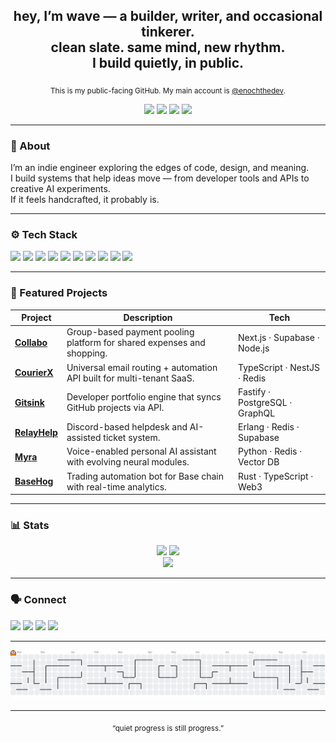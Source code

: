 <h2 align="center">hey, I’m wave — a builder, writer, and occasional tinkerer.<br>
clean slate. same mind, new rhythm.<br>
I build quietly, in public.</h2>

<p align="center">
  <sub>This is my public-facing GitHub. My main account is <a href="https://github.com/enochthedev">@enochthedev</a>.</sub>
</p>

<p align="center">
  <a href="https://x.com/wavedidwhat" target="_blank"><img src="https://img.shields.io/badge/X_(Twitter)-000000?style=for-the-badge&logo=x&logoColor=white" /></a>
  <a href="mailto:wavedidwhat@gmail.com" target="_blank"><img src="https://img.shields.io/badge/Gmail-D14836?style=for-the-badge&logo=gmail&logoColor=white" /></a>
  <a href="https://discord.com/users/730107818572513401" target="_blank"><img src="https://img.shields.io/badge/Discord-7289DA?style=for-the-badge&logo=discord&logoColor=white" /></a>
  <a href="https://github.com/enochthedev" target="_blank"><img src="https://img.shields.io/badge/Main_GitHub-181717?style=for-the-badge&logo=github&logoColor=white" /></a>
</p>

---

### 🧩 About
I’m an indie engineer exploring the edges of code, design, and meaning.  
I build systems that help ideas move — from developer tools and APIs to creative AI experiments.  
If it feels handcrafted, it probably is.  

---


### ⚙️ Tech Stack
<div align="left">
  <img src="https://cdn.jsdelivr.net/gh/devicons/devicon/icons/javascript/javascript-original.svg" height="30" />
  <img src="https://cdn.jsdelivr.net/gh/devicons/devicon/icons/typescript/typescript-original.svg" height="30" />
  <img src="https://cdn.jsdelivr.net/gh/devicons/devicon/icons/python/python-original.svg" height="30" />
  <img src="https://cdn.jsdelivr.net/gh/devicons/devicon/icons/rust/rust-original.svg" height="30" />
  <img src="https://cdn.jsdelivr.net/gh/devicons/devicon/icons/nodejs/nodejs-original.svg" height="30" />
  <img src="https://cdn.jsdelivr.net/gh/devicons/devicon/icons/nextjs/nextjs-original.svg" height="30" />
  <img src="https://cdn.jsdelivr.net/gh/devicons/devicon/icons/postgresql/postgresql-original.svg" height="30" />
  <img src="https://cdn.jsdelivr.net/gh/devicons/devicon/icons/docker/docker-original.svg" height="30" />
  <img src="https://cdn.jsdelivr.net/gh/devicons/devicon/icons/graphql/graphql-plain.svg" height="30" />
  <img src="https://cdn.jsdelivr.net/gh/devicons/devicon/icons/discordjs/discordjs-original.svg" height="30" />
</div>


---

### 🚀 Featured Projects

<div align="center">

| Project | Description | Tech |
|----------|--------------|------|
| [**Collabo**](https://github.com/Collabo-ng/collabo) | Group-based payment pooling platform for shared expenses and shopping. | Next.js · Supabase · Node.js |
| [**CourierX**](https://github.com/courierx-dev/courierx-api) | Universal email routing + automation API built for multi-tenant SaaS. | TypeScript · NestJS · Redis |
| [**Gitsink**](https://github.com/enochthedev/gitsink) | Developer portfolio engine that syncs GitHub projects via API. | Fastify · PostgreSQL · GraphQL |
| [**RelayHelp**](https://github.com/enochthedev/relayhelp) | Discord-based helpdesk and AI-assisted ticket system. | Erlang · Redis · Supabase |
| [**Myra**](https://github.com/enochthedev/myra) | Voice-enabled personal AI assistant with evolving neural modules. | Python · Redis · Vector DB |
| [**BaseHog**](https://github.com/enochthedev/basehog) | Trading automation bot for Base chain with real-time analytics. | Rust · TypeScript · Web3 |

</div>

---

### 📊 Stats

<div align="center">
  <img src="https://github-readme-stats.vercel.app/api?username=enochthedev&show_icons=true&theme=transparent&custom_title=Main%20Account" height="150" />
  <img src="https://github-readme-stats.vercel.app/api?username=wavedidwhat&show_icons=true&theme=transparent&custom_title=This%20Account" height="150" />
</div>

<div align="center">
  <img src="https://github-readme-streak-stats.herokuapp.com/?user=wavedidwhat&theme=transparent" height="150" />
</div>

---

### 🗣️ Connect
<p align="left">
  <a href="mailto:wavedidwhat@gmail.com" target="_blank"><img src="https://img.shields.io/static/v1?message=Email&logo=gmail&label=&color=D14836&logoColor=white&style=for-the-badge" height="30" /></a>
  <a href="https://x.com/wavedidwhat" target="_blank"><img src="https://img.shields.io/static/v1?message=X_(Twitter)&logo=x&label=&color=000000&logoColor=white&style=for-the-badge" height="30" /></a>
  <a href="https://discord.com/users/730107818572513401" target="_blank"><img src="https://img.shields.io/static/v1?message=Discord&logo=discord&label=&color=7289DA&logoColor=white&style=for-the-badge" height="30" /></a>
  <a href="https://github.com/enochthedev" target="_blank"><img src="https://img.shields.io/static/v1?message=Main_GitHub&logo=github&label=&color=181717&logoColor=white&style=for-the-badge" height="30" /></a>
</p>

---


<picture>
  <source media="(prefers-color-scheme: dark)" srcset="https://raw.githubusercontent.com/wavedidwhat/wavedidwhat/output/pacman-contribution-graph-dark.svg">
  <source media="(prefers-color-scheme: light)" srcset="https://raw.githubusercontent.com/wavedidwhat/wavedidwhat/output/pacman-contribution-graph.svg">
  <img alt="pacman contribution graph" src="https://raw.githubusercontent.com/wavedidwhat/wavedidwhat/output/pacman-contribution-graph.svg">
</picture>

---

<div align="center">
  <sub>“quiet progress is still progress.”</sub>
</div>